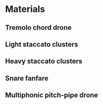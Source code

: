 Materials
=========

Tremolo chord drone
-------------------

Light staccato clusters
-----------------------

Heavy staccato clusters
-----------------------

Snare fanfare
-------------

Multiphonic pitch-pipe drone
----------------------------
